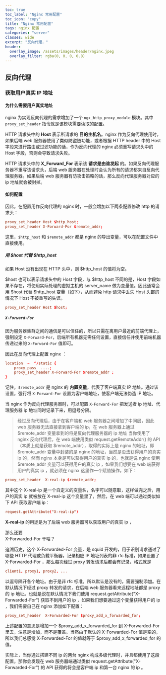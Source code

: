 ```yaml
---
toc: true
toc_label: "Nginx 常用配置"
toc_icon: "copy"
title: "Nginx 常用配置"
tags: nginx 配置
categories: "server"
classes: wide
excerpt: "反向代理，"
header:
  overlay_image: /assets/images/header/nginx.jpeg
  overlay_filter: rgba(0, 0, 0, 0.8)
---
```



## 反向代理


### 获取用户真实 IP  地址



#### 为什么需要用户真实地址

nginx 为实现反向代理的需求增加了一个 `ngx_http_proxy_module` 模块。其中 `proxy_set_header` 指令就是该模块需要读取的配置。  

HTTP 请求头中的 **Host** 表示所请求的 **目的主机名**。nginx 作为反向代理使用时，如果后端 web 服务器使用了类似防盗链功能，或者根据 HTTP header 中的 Host 字段来进行路由或过滤功能的话，作为反向代理的 nginx 必须重写请求头中的 Host 字段，否则会导致请求失败。

HTTP 请求头中的 **X_Forward_For** 表示该 **请求是由谁发起** 的。如果反向代理服务器不重写该请求头，后端 web 服务器在处理时会认为所有的请求都来自反向代理服务器。如果后端 web 服务器有防攻击策略的话，那么反向代理服务器对应的 ip 地址就会被封掉。



#### 如何配置

因此，在配置用作反向代理的 nginx 时，一般会增加以下两条配置修改 http 的请求头：

```conf
proxy_set_header Host $http_host;
proxy_set_header X-Forward-For $remote_addr;
```

这里，`$http_host` 和 `$remote_addr` 都是 nginx 的导出变量，可以在配置文件中直接使用。


##### 用 $host 代替 $http_host

如果 Host 没有出现在 HTTP 头中，则 $http_host 的值将为空。

$host 也可以表示请求头中的 Host 字段，与 $http_host 不同的是，Host 字段如果不存在，将使用实际处理的虚拟主机的 server_name 做为变量值。因此通常会用 $host 代替 $http_host 变量（如下），从而避免 http 请求中丢失 Host 头部的情况下 Host 不被重写的失误。

```conf
proxy_set_header Host $host;
```


##### `X-Forward-For`

因为服务器集群之间的通信是可以信任的，所以只需在离用户最近的前端代理上，强制设定 `X-Forward-For`，后端所有机器无需任何设置，直接信任并使用前端机器传递过来的 `X-Forward-For` 值即可。

因此在反向代理上配置 nginx ：

```conf
location  ~  ^/static {
    proxy_pass  ....;
    proxy_set_header X-Forward-For $remote_addr ;
}
```

记住，`$remote_addr` 是 nginx 的 **内置变量**，代表了客户端真实 IP 地址。通过该设置，强行将 `X-Forward-For` 设置为客户端地址，使客户端无法伪造 IP 地址。

当 nginx 作为反向代理服务器时，可以配置 `X-Forward-For` 把发送者 ip 地址、代理服务器 ip 地址同时记录下来，用逗号分隔。


> 经过反向代理后，由于在客户端和 web 服务器之间增加了中间层，因此 web 服务器无法直接拿到客户端的 ip，在 web 服务器上通过 $remote_addr 变量拿到的将是反向代理服务器的 ip 地址      当你使用了 nginx 反向代理后，在 web 端使用类似 request.getRemoteAddr() 的 API（本质上就是获取 $remote_addr），取得的实际上是 nginx 的地址，即 $remote_addr 变量中封装的是 nginx 的地址，当然是没法获得用户的真实 ip 的，然而 nginx 本身是可以获得用户的真实 ip 的，也就是说 nginx 使用 $remote_addr 变量可以获得用户的真实 ip ，如果我们想要在 web 端获得用户的真实 ip ，就必须在 nginx 这里作一个赋值操作，如下：

```conf
proxy_set_header  X-real-ip $remote_addr;
```

其中这个 X-real-ip 是一个自定义的变量名，名字可以随意取，这样做完之后，用户的真实 ip 就被放在 X-real-ip 这个变量里了，然后，在 web 端可以通过类似如下 API 获取客户端 ip：

```conf
request.getAttribute("X-real-ip")
```

**X-real-ip** 的用途是为了后端 web 服务器可以获取用户的真实 ip ，

那么还要  
X-Forwarded-For 干啥？

追溯历史，这个 X-Forwarded-For 变量，是 squid 开发的，用于识别请求通过了哪些 HTTP 代理或负载平衡器，记录相应 IP 地址列表的非 rfc 标准，如果设置了 X-Forwarded-For ，那么每次经过 proxy 转发请求后都会有记录，格式就是

```conf
client1, proxy1, proxy2, ...
```

以逗号隔开各个地址。由于是非 rfc 标准，所以默认是没有的，需要强制添加。在默认情况下经过 proxy 转发的请求，在后端 web 服务器看来远程地址都是 proxy 的 ip 地址。也就是说在默认情况下我们使用 request.getAttribute("X-Forwarded-For") 获取不到用户的 ip ，如果我们想要通过这个变量获得用户的 ip ，我们需要自己在 nginx 添加如下配置：

```conf
proxy_set_header  X-Forwarded-For $proxy_add_x_forwarded_for;
```

上述配置的意思是增加一个 $proxy_add_x_forwarded_for 到 X-Forwarded-For 里去，注意是增加，而不是覆盖。当然由于默认的 X-Forwarded-For 值是空的，所以我们总感觉 X-Forwarded-For 的值就等于 $proxy_add_x_forwarded_for 的值。

实际上，当你通过搭建不同 ip 的两台 nginx 构成多级代理时，并且都使用了这段配置，那你会发现在 web 服务器端通过类似 request.getAttribute("X-Forwarded-For") 的 API 获得的将会是客户端 ip 和第一台 nginx 的 ip 。
